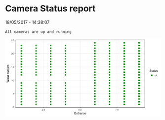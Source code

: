 Camera Status report
================
18/05/2017 - 14:38:07

    All cameras are up and running

![](camreport_files/figure-markdown_github/unnamed-chunk-2-1.png)
